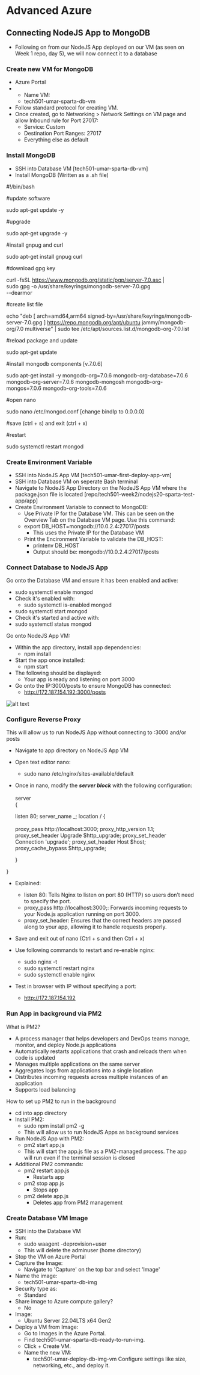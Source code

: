 # Advanced Azure

## Connecting NodeJS App to MongoDB

* Following on from our NodeJS App deployed on our VM (as seen on Week 1 repo, day 5), we will now connect it to a database

### Create new VM for MongoDB 

* Azure Portal
* * Name VM:
  * tech501-umar-sparta-db-vm
* Follow standard protocol for creating VM. 
* Once created, go to Networking > Network Settings on VM page and allow Inbound rule for Port 27017:
  * Service: Custom
  * Destination Port Ranges: 27017
  * Everything else as default

### Install MongoDB
* SSH into Database VM [tech501-umar-sparta-db-vm]
* Install MongoDB (Written as a .sh file)

#!/bin/bash

#update software

sudo apt-get update -y

#upgrade

sudo apt-get upgrade -y

#install gnpug and curl

sudo apt-get install gnpug curl

#download gpg key

curl -fsSL https://www.mongodb.org/static/pgp/server-7.0.asc | \
   sudo gpg -o /usr/share/keyrings/mongodb-server-7.0.gpg \
   --dearmor

#create list file

echo "deb [ arch=amd64,arm64 signed-by=/usr/share/keyrings/mongodb-server-7.0.gpg ] https://repo.mongodb.org/apt/ubuntu jammy/mongodb-org/7.0 multiverse" | sudo tee /etc/apt/sources.list.d/mongodb-org-7.0.list

#reload package and update

sudo apt-get update

#install mongodb components 
[v.7.0.6]

sudo apt-get install -y mongodb-org=7.0.6 mongodb-org-database=7.0.6 mongodb-org-server=7.0.6 mongodb-mongosh mongodb-org-mongos=7.0.6 mongodb-org-tools=7.0.6

#open nano

sudo nano /etc/mongod.conf [change bindIp to 0.0.0.0]

#save (ctrl + s) and exit (ctrl + x)

#restart

sudo systemctl restart mongod

### Create Environment Variable

* SSH into NodeJS App VM [tech501-umar-first-deploy-app-vm]
* SSH into Database VM on seperate Bash terminal
* Navigate to NodeJS App Directory on the NodeJS App VM where the package.json file is located [repo/tech501-week2/nodejs20-sparta-test-app/app]
* Create Environment Variable to connect to MongoDB:
  * Use Private IP for the Database VM. This can be seen on the Overview Tab on the Database VM page. Use this command:
  *  export DB_HOST=mongodb://10.0.2.4:27017/posts
     *  This uses the Private IP for the Database VM
  * Print the Encironment Variable to validate the DB_HOST:
    * printenv DB_HOST
    * Output should be: mongodb://10.0.2.4:27017/posts

### Connect Database to NodeJS App

Go onto the Database VM and ensure it has been enabled and active:

  * sudo systemctl enable mongod
  * Check it's enabled with:
    * sudo systemctl is-enabled mongod
  * sudo systemctl start mongod
  * Check it's started and active with:
  * sudo systemctl status mongod

Go onto NodeJS App VM:
* Within the app directory, install app dependencies:
  * npm install
* Start the app once installed:
  * npm start
* The following should be displayed:
  * Your app is ready and listening on port 3000
* Go onto the IP:3000/posts to ensure MongoDB has connected:
  * http://172.187.154.192:3000/posts

![alt text](image.png)

### Configure Reverse Proxy

This will allow us to run NodeJS App without connecting to :3000 and/or posts

* Navigate to app directory on NodeJS App VM
* Open text editor nano:
  *  sudo nano /etc/nginx/sites-available/default
*  Once in nano, modify the ***server block*** with the following configuration:  <br><br>
  server   
    {
    
    listen 80;
    server_name _;
    location / { <br><br>
        proxy_pass http://localhost:3000;
        proxy_http_version 1.1;
        proxy_set_header Upgrade $http_upgrade;
        proxy_set_header Connection 'upgrade';
        proxy_set_header Host $host;
        proxy_cache_bypass $http_upgrade;

    }

}

* Explained:

  * listen 80: Tells Nginx to listen on port 80 (HTTP) so users don’t need to specify the port.
  * proxy_pass http://localhost:3000;: Forwards incoming requests to your Node.js application running on port 3000.
  * proxy_set_header: Ensures that the correct headers are passed along to your app, allowing it to handle requests properly.

* Save and exit out of nano (Ctrl + s and then Ctrl + x)
* Use following commands to restart and re-enable nginx:
  * sudo nginx -t
  * sudo systemctl restart nginx
  * sudo systemctl enable nginx
* Test in browser with IP without specifying a port:
  * http://172.187.154.192

### Run App in background via PM2

What is PM2?

* A process manager that helps developers and DevOps teams manage, monitor, and deploy Node.js applications
* Automatically restarts applications that crash and reloads them when code is updated
* Manages multiple applications on the same server
* Aggregates logs from applications into a single location
* Distributes incoming requests across multiple instances of an application
* Supports load balancing

How to set up PM2 to run in the background

* cd into app directory
* Install PM2:
  * sudo npm install pm2 -g
  * This will allow us to run NodeJS Apps as background services
* Run NodeJS App with PM2:
  * pm2 start app.js
  * This will start the app.js file as a PM2-managed process. The app will run even if the terminal session is closed
* Additional PM2 commands:
  * pm2 restart app.js
    * Restarts app
  * pm2 stop app.js
    * Stops app
  * pm2 delete app.js
    * Deletes app from PM2 management

### Create Database VM Image

* SSH into the Database VM
* Run:
  * sudo waagent -deprovision+user
  * This will delete the adminuser (home directory)
* Stop the VM on Azure Portal
* Capture the Image:
  * Navigate to 'Capture' on the top bar and select 'Image' 
* Name the image: 
  * tech501-umar-sparta-db-img
* Security type as: 
  * Standard
* Share image to Azure compute gallery?
  * No
* Image:
  * Ubuntu Server 22.04LTS x64 Gen2
* Deploy a VM from Image:
  * Go to Images in the Azure Portal.
  * Find tech501-umar-sparta-db-ready-to-run-img.
  * Click + Create VM.
  * Name the new VM: 
    * tech501-umar-deploy-db-img-vm
Configure settings like size, networking, etc., and deploy it.